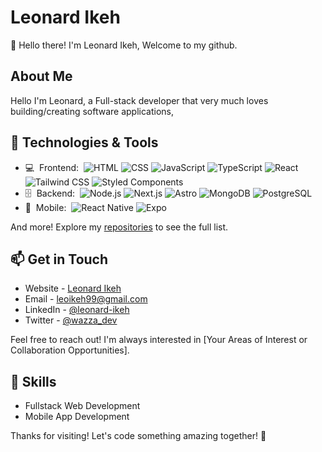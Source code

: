 # Leonard Ikeh

👋 Hello there! I'm Leonard Ikeh, Welcome to my github.

## About Me

Hello I'm Leonard, a Full-stack developer that very much loves building/creating software applications,

## 🔧 Technologies & Tools

- 💻 &nbsp;Frontend:&nbsp;
![HTML](https://img.shields.io/badge/-HTML5-E34F26?style=for-the-badge&logo=html5&logoColor=white)
![CSS](https://img.shields.io/badge/-CSS3-1572B6?style=for-the-badge&logo=css3&logoColor=white)
![JavaScript](https://img.shields.io/badge/-JavaScript-F7DF1E?style=for-the-badge&logo=javascript&logoColor=black)
![TypeScript](https://img.shields.io/badge/-TypeScript-007ACC?style=for-the-badge&logo=typescript) 
![React](https://img.shields.io/badge/-React-61DAFB?style=for-the-badge&logo=react&logoColor=black)
![Tailwind CSS](https://img.shields.io/badge/-Tailwind_CSS-38B2AC?style=for-the-badge&logo=tailwind-css&logoColor=white)
![Styled Components](https://img.shields.io/badge/-Styled_Components-DB7093?style=for-the-badge&logo=styled-components&logoColor=white)
- 🗄 &nbsp;Backend:&nbsp;
![Node.js](https://img.shields.io/badge/-Node.js-339933?style=for-the-badge&logo=node.js&logoColor=white)
![Next.js](https://img.shields.io/badge/-Next.js-000000?style=for-the-badge&logo=next.js&logoColor=white)
![Astro](https://img.shields.io/badge/-Astro-ff5d01?style=for-the-badge&logo=astro&logoColor=white)
![MongoDB](https://img.shields.io/badge/-MongoDB-47A248?style=for-the-badge&logo=mongodb&logoColor=white)
![PostgreSQL](https://img.shields.io/badge/-PostgreSQL-336791?style=for-the-badge&logo=postgresql&logoColor=white)
- 📱 &nbsp;Mobile:&nbsp;
![React Native](https://img.shields.io/badge/-React_Native-61DAFB?style=for-the-badge&logo=react&logoColor=black)
![Expo](https://img.shields.io/badge/-Expo-000020?style=for-the-badge&logo=expo&logoColor=white)

And more! Explore my [repositories](https://github.com/leoikeh99?tab=repositories) to see the full list.  

## 📫 Get in Touch

- Website - [Leonard Ikeh](https://leonardikeh.netlify.app/)
- Email - leoikeh99@gmail.com
- LinkedIn - [@leonard-ikeh](https://www.linkedin.com/in/leonard-ikeh-22367a209/)
- Twitter - [@wazza_dev](https://www.twitter.com/wazza_dev)

Feel free to reach out! I'm always interested in [Your Areas of Interest or Collaboration Opportunities].

## 💼 Skills

- Fullstack Web Development
- Mobile App Development 

Thanks for visiting! Let's code something amazing together! 🚀
